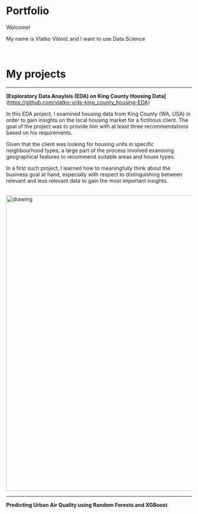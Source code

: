 # Portfolio

Welcome!

My name is Vlatko Vilović and I want to use Data Science 

</br>

# My projects
---

**[Exploratory Data Anaylsis (EDA) on King County Housing Data]** (https://github.com/vlatko-v/ds-king_county_housing-EDA)

In this EDA project, I examined housing data from King County (WA, USA) in order to gain insights on the local housing market for a fictitious client. The goal of the project was to provide him with at least three recommendations based on his requirements. 

Given that the client was looking for housing units in specific neighbourhood types, a large part of the process involved examining geographical features to recommend suitable areas and house types.

In a first such project, I learned how to meaningfully think about the business goal at hand, especially with respect to distinguishing between relevant and less relevant data to gain the most important insights. 

</br>

<img src="https://github.com/vlatko-v/ds-king_county_housing-EDA/blob/main/visualisations/avg_house_size_per_zipcode.png" alt="drawing" width="800"/>

---
**Predicting Urban Air Quality using Random Forests and XGBoost**

